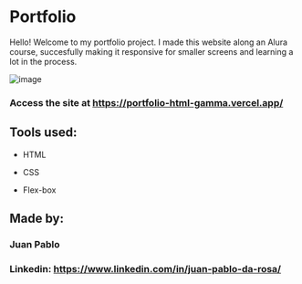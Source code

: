 # Portfolio 
Hello! Welcome to my portfolio project. I made this website along an Alura course, succesfully making it responsive for smaller screens and learning a lot in the process.

![image](https://user-images.githubusercontent.com/77756047/211304452-220fedf0-f91b-490f-8a65-a60ce860bc5c.png)

### Access the site at https://portfolio-html-gamma.vercel.app/

## Tools used:

* HTML

* CSS

* Flex-box

## Made by:

### Juan Pablo

### Linkedin: https://www.linkedin.com/in/juan-pablo-da-rosa/
